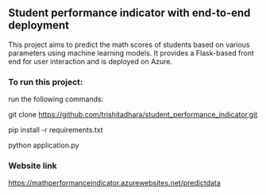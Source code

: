 ## Student performance indicator with end-to-end deployment
This project aims to predict the math scores of students based on various parameters using machine learning models. It provides a Flask-based front end for user interaction and is deployed on Azure. 
### To run this project:
run the following commands:

git clone https://github.com/trishitadhara/student_performance_indicator.git

pip install -r requirements.txt

python application.py

### Website link 

https://mathperformanceindicator.azurewebsites.net/predictdata
